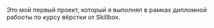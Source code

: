 Это  мой первый проект, который я выполнял в рамках дипломной рабооты по курсу вёрстки от Skillbox.
